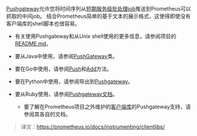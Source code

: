 [Pushgateway](https://github.com/prometheus/pushgateway)允许您将时间序列从[短期服务级批处理job](https://prometheus.io/docs/practices/pushing/)推送到Prometheus可以抓取的中间job。 结合Prometheus简单的基于文本的展示格式，这使得即使没有客户端库的shell脚本也很容易。

- 有关使用Pushgateway和从Unix shell使用的更多信息，请参阅项目的[README.md](https://github.com/prometheus/pushgateway/blob/master/README.md)。

- 要从Java中使用，请参阅[PushGateway](https://prometheus.github.io/client_java/io/prometheus/client/exporter/PushGateway.html)类。

- 要在Go中使用，请参阅[Push](https://godoc.org/github.com/prometheus/client_golang/prometheus/push#Pusher.Push)和[Add](https://godoc.org/github.com/prometheus/client_golang/prometheus/push#Pusher.Add)方法。

- 要在Python中使用，请参阅导出到[Pushgateway](https://github.com/prometheus/client_python#exporting-to-a-pushgateway)。

- 要从Ruby使用，请参阅[Pushgateway文档](https://github.com/prometheus/client_ruby#pushgateway)。
	- 要了解在Prometheus项目之外维护的[客户端库](https://prometheus.io/docs/instrumenting/clientlibs/)的Pushgateway支持，请参阅其各自的文档。

> 译文：https://prometheus.io/docs/instrumenting/clientlibs/
